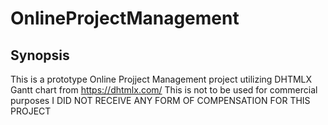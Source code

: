 # OnlineProjectManagement

## Synopsis

This is a prototype Online Projject Management project utilizing DHTMLX Gantt chart from https://dhtmlx.com/
This is not to be used for commercial purposes
I DID NOT RECEIVE ANY FORM OF COMPENSATION FOR THIS PROJECT 